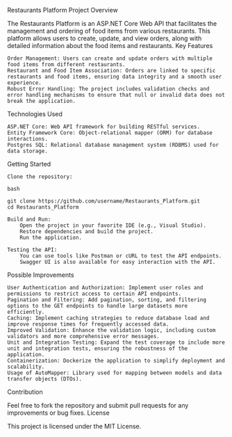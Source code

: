 Restaurants Platform
Project Overview

The Restaurants Platform is an ASP.NET Core Web API that facilitates the management and ordering of food items from various restaurants. This platform allows users to create, update, and view orders, along with detailed information about the food items and restaurants.
Key Features

    Order Management: Users can create and update orders with multiple food items from different restaurants.
    Restaurant and Food Item Association: Orders are linked to specific restaurants and food items, ensuring data integrity and a smooth user experience.
    Robust Error Handling: The project includes validation checks and error handling mechanisms to ensure that null or invalid data does not break the application.

Technologies Used

    ASP.NET Core: Web API framework for building RESTful services.
    Entity Framework Core: Object-relational mapper (ORM) for database interactions.
    Postgres SQL: Relational database management system (RDBMS) used for data storage.
    
Getting Started

    Clone the repository:

    bash

    git clone https://github.com/username/Restaurants_Platform.git
    cd Restaurants_Platform

    Build and Run:
        Open the project in your favorite IDE (e.g., Visual Studio).
        Restore dependencies and build the project.
        Run the application.

    Testing the API:
        You can use tools like Postman or cURL to test the API endpoints.
        Swagger UI is also available for easy interaction with the API.

Possible Improvements

    User Authentication and Authorization: Implement user roles and permissions to restrict access to certain API endpoints.
    Pagination and Filtering: Add pagination, sorting, and filtering options to the GET endpoints to handle large datasets more efficiently.
    Caching: Implement caching strategies to reduce database load and improve response times for frequently accessed data.
    Improved Validation: Enhance the validation logic, including custom validators and more comprehensive error messages.
    Unit and Integration Testing: Expand the test coverage to include more unit and integration tests, ensuring the robustness of the application.
    Containerization: Dockerize the application to simplify deployment and scalability.
    Usage of AutoMapper: Library used for mapping between models and data transfer objects (DTOs).

Contribution

Feel free to fork the repository and submit pull requests for any improvements or bug fixes.
License

This project is licensed under the MIT License.
